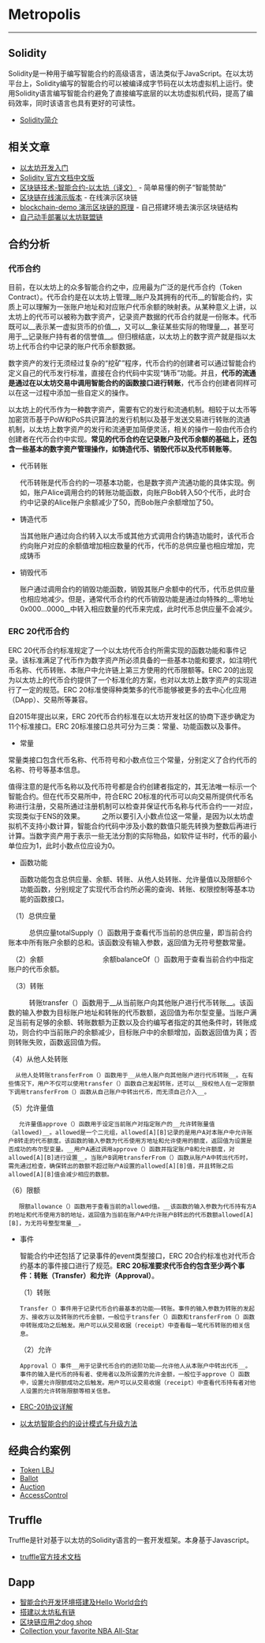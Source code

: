# Metropolis


-----------------------

## Solidity

Solidity是一种用于编写智能合约的高级语言，语法类似于JavaScript。在以太坊平台上，Solidity编写的智能合约可以被编译成字节码在以太坊虚拟机上运行。使用Solidity语言编写智能合约避免了直接编写底层的以太坊虚拟机代码，提高了编码效率，同时该语言也具有更好的可读性。

* [Solidity简介](https://github.com/xianfeng92/Love-Ethereum/blob/master/notes/Solidity.md)


## 相关文章

* [以太坊开发入门](http://me.tryblockchain.org/getting-up-to-speed-on-ethereum.html)
* [Solidity 官方文档中文版](http://wiki.jikexueyuan.com/project/solidity-zh/)
* [区块链技术-智能合约-以太坊（译文）](http://ethfans.org/posts/block-chain-technology-smart-contracts-and-ethereum) - 简单易懂的例子“智能赞助”
* [区块链在线演示版本](https://blockchaindemo.io/) - 在线演示区块链
* [blockchain-demo 演示区块链的原理](https://github.com/xianfeng92/blockchain-demo) - 自己搭建环境去演示区块链结构
* [自己动手部署以太坊联盟链](https://github.com/xianfeng92/Love-Ethereum/blob/master/notes/%E8%87%AA%E5%B7%B1%E5%8A%A8%E6%89%8B%E9%83%A8%E7%BD%B2%E4%BB%A5%E5%A4%AA%E5%9D%8A%E8%81%94%E7%9B%9F%E9%93%BE.md)


## 合约分析

### 代币合约

目前，在以太坊上的众多智能合约之中，应用最为广泛的是代币合约（Token Contract）。代币合约是在以太坊上管理__账户及其拥有的代币__的智能合约，实质上可以理解为一张账户地址和对应账户代币余额的映射表。从某种意义上讲，以太坊上的代币可以被称为数字资产，记录资产数据的代币合约就是一份账本。代币既可以__表示某一虚拟货币的价值__，又可以__象征某些实际的物理量__，甚至可用于__记录账户持有者的信誉值__。但归根结底，以太坊上的数字资产就是指以太坊上代币合约中记录的账户代币余额数据。

数字资产的发行无须经过复杂的“挖矿”程序，代币合约的创建者可以通过智能合约定义自己的代币发行标准，直接在合约代码中实现“铸币”功能。并且，__代币的流通是通过在以太坊交易中调用智能合约的函数接口进行转账__，代币合约创建者同样可以在这一过程中添加一些自定义的操作。

以太坊上的代币作为一种数字资产，需要有它的发行和流通机制。相较于以太币等加密货币基于PoW和PoS共识算法的发行机制以及基于发送交易进行转账的流通机制，以太坊上数字资产的发行和流通更加简便灵活，相关的操作一般由代币合约创建者在代币合约中实现。__常见的代币合约在记录账户及代币余额的基础上，还包含一些基本的数字资产管理操作，如铸造代币、销毁代币以及代币转账等__。


* 代币转账

  代币转账是代币合约的一项基本功能，也是数字资产流通功能的具体实现。例如，账户Alice调用合约的转账功能函数，向账户Bob转入50个代币，此时合约中记录的Alice账户余额减少了50，而Bob账户余额增加了50。

* 铸造代币

  当其他账户通过向合约转入以太币或其他方式调用合约铸造功能时，该代币合约向账户对应的余额值增加相应数量的代币，代币的总供应量也相应增加，完成铸币

* 销毁代币

  账户通过调用合约的销毁功能函数，销毁其账户余额中的代币，代币总供应量也相应地减少。但是，通常代币合约的代币销毁功能是通过向特殊的__零地址0x000...0000__中转入相应数量的代币来完成，此时代币总供应量不会减少。


### ERC 20代币合约

ERC 20代币合约标准规定了一个以太坊代币合约所需实现的函数功能和事件记录。该标准满足了代币作为数字资产所必须具备的一些基本功能和要求，如注明代币名称、代币转账、本账户中允许链上第三方使用的代币限额等。ERC 20的出现为以太坊上的代币合约提供了一个标准化的方案，也对以太坊上数字资产的实现进行了一定的规范。ERC 20标准使得种类繁多的代币能够被更多的去中心化应用（DApp）、交易所等兼容。

自2015年提出以来，ERC 20代币合约标准在以太坊开发社区的协商下逐步确定为11个标准接口。ERC 20标准接口总共可分为三类：常量、功能函数以及事件。


* 常量

 常量类接口包含代币名称、代币符号和小数点位三个常量，分别定义了合约代币的名称、符号等基本信息。

 值得注意的是代币名称以及代币符号都是合约创建者指定的，其无法唯一标示一个智能合约。但在代币交易所中，符合ERC 20标准的代币可以向交易所提供代币名称进行注册，交易所通过注册机制可以检查并保证代币名称与代币合约一一对应，实现类似于ENS的效果。
　
　之所以要引入小数点位这一常量，是因为以太坊虚拟机不支持小数计算，智能合约代码中涉及小数的数值只能先转换为整数后再进行计算。当数字资产用于表示一些无法分割的实际物品，如软件证书时，代币的最小单位应为1，此时小数点位应设为0。


* 函数功能

  函数功能包含总供应量、余额、转账、从他人处转账、允许量值以及限额6个功能函数，分别规定了实现代币合约所必需的查询、转账、权限控制等基本功能的函数接口。

　（1）总供应量

　　　总供应量totalSupply（）函数用于查看代币当前的总供应量，即当前合约账本中所有账户余额的总和。该函数没有输入参数，返回值为无符号整数常量。


　（2）余额
　　　　　
　　　余额balanceOf（）函数用于查看当前合约中指定账户的代币余额。

　（3）转账

　　　转账transfer（）函数用于__从当前账户向其他账户进行代币转账__。该函数的输入参数为目标账户地址和转账的代币数额，返回值为布尔型变量。当账户满足当前有足够的余额、转账数额为正数以及合约编写者指定的其他条件时，转账成功，则合约中当前账户的余额减少，目标账户中的余额增加，函数返回值为真；否则转账失败，函数返回值为假。

  （4）从他人处转账

      从他人处转账transferFrom（）函数用于__从他人账户向其他账户进行代币转账__。在有些情况下，用户不仅可以使用transfer（）函数自己发起转账，还可以__授权他人在一定限额下调用transferFrom（）函数从自己账户中转出代币，而无须自己介入__。


  （5）允许量值

       允许量值approve（）函数用于设定当前账户对指定账户的__允许转账量值（allowed)__。allowed是一个二元组，allowed[A][B]记录的是用户A对本账户中允许账户B转走的代币额度。该函数的输入参数为代币使用方地址和允许使用的额度，返回值为设置是否成功的布尔型变量。__用户A通过调用approve（）函数并指定账户B和允许额度，对allowed[A][B]进行设置__。当账户B调用transferFrom（）函数从账户A中转出代币时，需先通过检查，确保转出的数额不超过账户A设置的allowed[A][B]值，并且转账之后allowed[A][B]值会减少相应的数额。


   （6）限额

       限额allowance（）函数用于查看当前的allowed值。__该函数的输入参数为代币持有方A的地址和代币使用方B的地址，返回值为当前在账户A中允许账户B转出的代币数额allowed[A][B]，为无符号整型常量__。


* 事件

  智能合约中还包括了记录事件的event类型接口，ERC 20合约标准也对代币合约基本的事件接口进行了规范。__ERC 20标准要求代币合约包含至少两个事件：转账（Transfer）和允许（Approval）__。 

    （1）转账

      Transfer（）事件用于记录代币合约最基本的功能——转账。事件的输入参数为转账的发起方、接收方以及转账的代币金额，一般位于transfer（）函数和transferFrom（）函数中转账成功之后触发。用户可以从交易收据（receipt）中查看每一笔代币转账的相关信息。

    （2）允许

      Approval（）事件__用于记录代币合约的进阶功能——允许他人从本账户中转出代币__。事件的输入是代币的持有者、使用者以及所设置的允许金额，一般位于approve（）函数中，设置允许限额成功之后触发。用户可以从交易收据（receipt）中查看代币持有者对他人设置的允许转账限额等相关信息。
   

* [ERC-20协议详解](https://github.com/xianfeng92/Love-Ethereum/blob/master/notes/ERC-20%E5%8D%8F%E8%AE%AE%E8%AF%A6%E8%A7%A3.md)


* [以太坊智能合约的设计模式与升级方法](https://github.com/FISCO-BCOS/Wiki/tree/master/%E6%B5%85%E8%B0%88%E4%BB%A5%E5%A4%AA%E5%9D%8A%E6%99%BA%E8%83%BD%E5%90%88%E7%BA%A6%E7%9A%84%E8%AE%BE%E8%AE%A1%E6%A8%A1%E5%BC%8F%E4%B8%8E%E5%8D%87%E7%BA%A7%E6%96%B9%E6%B3%95%EF%BB%BF)

## 经典合约案例

* [Token LBJ](https://github.com/xianfeng92/Love-Ethereum/tree/master/testSmartContract/LBJ)
* [Ballot](https://github.com/xianfeng92/Love-Ethereum/tree/master/testSmartContract/Ballot)
* [Auction](https://github.com/xianfeng92/Love-Ethereum/tree/master/testSmartContract/Auction)
* [AccessControl](https://github.com/xianfeng92/Love-Ethereum/tree/master/testSmartContract/AccessControl)


## Truffle

Truffle是针对基于以太坊的Solidity语言的一套开发框架。本身基于Javascript。

* [truffle官方技术文档](https://truffleframework.com/docs)

## Dapp

* [智能合约开发环境搭建及Hello World合约](https://bihu.com/article/565996)
* [搭建以太坊私有链](https://bihu.com/article/567206)
* [区块链应用之dog shop](https://github.com/xianfeng92/dog-shop)
* [Collection your favorite NBA All-Star](https://github.com/xianfeng92/NBASTAR)



